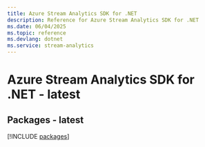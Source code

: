 ```yaml
---
title: Azure Stream Analytics SDK for .NET
description: Reference for Azure Stream Analytics SDK for .NET
ms.date: 06/04/2025
ms.topic: reference
ms.devlang: dotnet
ms.service: stream-analytics
---
```

# Azure Stream Analytics SDK for .NET - latest
## Packages - latest
[!INCLUDE [packages](stream-analytics-index.md)]